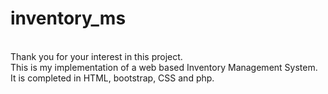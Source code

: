 # inventory_ms
<br>
Thank you for your interest in this project.
<br>
This is my implementation of a web based Inventory Management System. 
<br>
It is completed in HTML, bootstrap, CSS and php.
